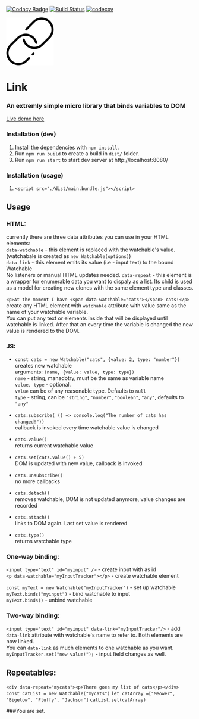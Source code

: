 [![Codacy Badge](https://api.codacy.com/project/badge/Grade/d76a5963342e443bae700ac345907ba9)](https://www.codacy.com/app/spbeat/link?utm_source=github.com&amp;utm_medium=referral&amp;utm_content=tomkallen/link&amp;utm_campaign=Badge_Grade)
[![Build Status](https://travis-ci.org/tomkallen/link.svg?branch=master)](https://travis-ci.org/tomkallen/link)
[![codecov](https://codecov.io/gh/tomkallen/link/branch/master/graph/badge.svg)](https://codecov.io/gh/tomkallen/link)


![](./link.png)
# Link  
### An extremly simple micro library that binds variables to DOM  

[Live demo here](https://tomkallen.github.io/link/)  

### Installation (dev)

1. Install the dependencies with `npm install`.
2. Run `npm run build` to create a build in `dist/` folder.
3. Run `npm run start` to start dev server at http://localhost:8080/

### Installation (usage)

1. `<script src="./dist/main.bundle.js"></script>`

## Usage

### HTML:  
currently there are three data attributes you can use in your HTML elements:  
`data-watchable` - this element is replaced with the watchable's value. (watchabale is created as `new Watchable(options)`)    
`data-link` - this element emits its value (i.e - input text) to the bound Watchable  
No listeners or manual HTML updates needed. 
`data-repeat` - this element is a wrapper for enumerable data you want to dispaly as a list. Its child
is used as a model for creating new clones with the same element type and classes.   

`<p>At the moment I have <span data-watchable="cats"></span> cats!</p>`  
create any HTML element with `watchable` attribute with value same as the name of your watchable variable.  
You can put any text or elements inside that will be displayed until watchable is linked. After that an every time the variable is changed the new value is rendered to the DOM.   

### JS: 
- `const cats = new Watchable("cats", {value: 2, type: "number"})`  
creates new watchable  
arguments: `(name, {value: value, type: type})`  
`name` - string, manadotry, must be the same as variable name  
`value, type` - optional.   
`value` can be of any reasonable type. Defaults to `null`  
`type` - string, can be `"string"`, `"number"`, `"boolean"`, `"any"`, defaults to `"any"`  

- `cats.subscribe( () => console.log("The number of cats has changed!"))`  
callback is invoked every time watchable value is changed  
- `cats.value()`  
returns current watchable value  
- `cats.set(cats.value() + 5)`  
DOM is updated with new value, callback is invoked  
- `cats.unsubscribe()`  
no more callbacks  
- `cats.detach()`  
removes watchable, DOM is not updated anymore, value changes are recorded  
- `cats.attach()`  
links to DOM again. Last set value is rendered   
- `cats.type()`  
returns watchable type

### One-way binding:  
`<input type="text" id="myinput" />` - create input with as id  
`<p data-watchable="myInputTracker"></p>` - create watchable element   
  
`const myText = new Watchable("myInputTracker")` - set up watchable  
`myText.binds("myinput")` - bind watchable to input  
`myText.binds()` - unbind watchable  

### Two-way binding:
`<input type="text" id="myinput" data-link="myInputTracker"/>` - add `data-link` attribute with watchable's name to refer to. Both elements are now linked.  
You can `data-link` as much elements to one watchable as you want.   
`myInputTracker.set("new value!");` - input field changes as well.  

## Repeatables:  
`<div data-repeat="mycats"><p>There goes my list of cats</p></div>`
`const catList = new Watchable("mycats")`
`let catArray =["Meower", "Bigelow", "Fluffy", "Jackson"]`
`catList.set(catArray)`  

###You are set.

